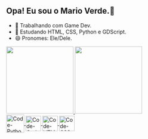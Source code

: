 ## Opa! Eu sou o Mario Verde.👋

- 🔭 Trabalhando com Game Dev.
- 🌱 Estudando HTML, CSS, Python e GDScript.
- 😄 Pronomes: Ele/Dele.

<div>
  <a href="https://github.com/green-mario-1">
  <img height="180em" src="https://github-readme-stats.vercel.app/api?username=green-mario-1&show_icons=true&theme=dark&include_all_commits=true&count_private=true"/>
  <img height="180em" src="https://github-readme-stats.vercel.app/api/top-langs/?username=green-mario-1&layout=compact&langs_count=16&theme=dark"/>
</div>

<div>
  <img align="center" alt="Code-Python" height="48" widht="58" src="https://cdn.jsdelivr.net/gh/devicons/devicon/icons/python/python-original-wordmark.svg"/>
  <img align="center" alt="Code-Godot" height="41" widht="51" src="https://cdn.jsdelivr.net/gh/devicons/devicon/icons/godot/godot-original-wordmark.svg" />
  <img align="center" alt="Code-HTML" height="41" widht="51" src="https://cdn.jsdelivr.net/gh/devicons/devicon/icons/html5/html5-plain-wordmark.svg" />
  <img align="center" alt="Code-CSS" height="41" widht="51" src="https://cdn.jsdelivr.net/gh/devicons/devicon/icons/css3/css3-plain-wordmark.svg" />
<div/>

##
<!--
<div>
  <a href="" target="_blank">
    <img src="" target="_blank"/>
  <a/>
<div/>
-->
